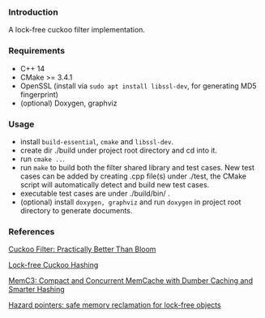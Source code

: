### Introduction

A lock-free cuckoo filter implementation.

### Requirements
* C++ 14
* CMake >= 3.4.1
* OpenSSL (install via `sudo apt install libssl-dev`, for generating MD5 fingerprint)
* (optional) Doxygen, graphviz

### Usage
* install `build-essential`, `cmake` and `libssl-dev`.
* create dir ./build under project root directory and cd into it.
* run `cmake ..`.
* run `make` to build both the filter shared library and test cases. New test cases can be added by creating .cpp file(s) under ./test, the CMake script will automatically detect and build new test cases.
* executable test cases are under ./build/bin/ .
* (optional) install `doxygen, graphviz` and run `doxygen` in project root directory to generate documents.


### References
[Cuckoo Filter: Practically Better Than Bloom](https://www.cs.cmu.edu/~dga/papers/cuckoo-conext2014.pdf)

[Lock-free Cuckoo Hashing](https://ieeexplore.ieee.org/document/6888938)

[MemC3: Compact and Concurrent MemCache with Dumber Caching and Smarter Hashing](https://www.usenix.org/system/files/conference/nsdi13/nsdi13-final197.pdf)

[Hazard pointers: safe memory reclamation for lock-free objects](https://ieeexplore.ieee.org/document/1291819)
